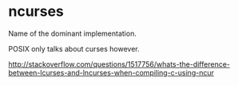 # ncurses

Name of the dominant implementation.

POSIX only talks about curses however.

<http://stackoverflow.com/questions/1517756/whats-the-difference-between-lcurses-and-lncurses-when-compiling-c-using-ncur>
